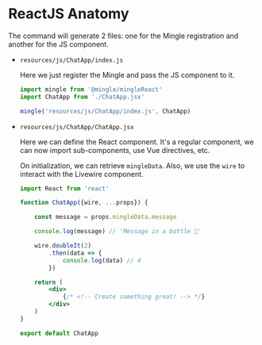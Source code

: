 # ReactJS Anatomy

The command will generate 2 files: one for the Mingle registration and another for the JS component.

- `resources/js/ChatApp/index.js`
 
    Here we just register the Mingle and pass the JS component to it. 
    ```js
    import mingle from '@mingle/mingleReact'
    import ChatApp from './ChatApp.jsx'
    
    mingle('resources/js/ChatApp/index.js', ChatApp)
    
    ```        


- `resources/js/ChatApp/ChatApp.jsx`

    Here we can define the React component. It's a regular component, we can now import sub-components, use Vue directives, etc.
    
    On initialization, we can retrieve `mingleData`. 
    Also, we use the `wire` to interact with the Livewire component.
    ```jsx
    import React from 'react'
    
    function ChatApp({wire, ...props}) {
    
        const message = props.mingleData.message
    
        console.log(message) // 'Message in a bottle 🍾'
    
        wire.doubleIt(2)
            .then(data => {
                console.log(data) // 4
            })
    
        return (
            <div>
                {/* <!-- Create something great! --> */}
            </div>
        )
    }
    
    export default ChatApp
    ```

